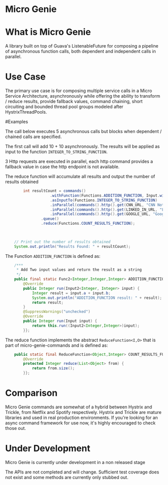 Micro Genie
=======


# What is Micro Genie

A library built on top of Guava's ListenableFuture for composing a pipeline of asynchronous function calls, both dependent and independent calls in parallel.

# Use Case

The primary use case is for composing multiple service calls in a Micro Service Architecture, asynchronously while offering the ability to transform / reduce results, provide fallback values, command chaining, short circuiting and bounded thread pool groups modeled after HystrixThreadPools.   

#Examples

The call below executes 5 asynchronous calls but blocks when dependent / chained calls are specified. 

The first call will add 10 + 10 asynchronously. The results will be applied as input to the function ```INTEGER_TO_STRING_FUNCTION```. 

3 Http requests are executed in parallel, each http command provides a fallback value in case the http endpoint is not available. 

The reduce function will accumulate all results and output the number of results obtained   

```java
		int resultCount = commands()
					.withFunction(Functions.ADDITION_FUNCTION, Input.with(10, 10))
					.asInputTo(Functions.INTEGER_TO_STRING_FUNCTION)
					.inParallel(commands().http().get(CNN_URL, "CNN Not Available"))
					.inParallel(commands().http().get(LINKED_IN_URL, "LinkedIn Not Available"))
					.inParallel(commands().http().get(GOOGLE_URL, "Google Not Available"))	
				.queue()
				.reduce(Functions.COUNT_RESULTS_FUNCTION);
		
		
```


```java
	// Print out the number of results obtained
	System.out.println("Results Found: " + resultCount);
```

The Function ```ADDITION_FUNCTION``` is defined as:

```java
	/***
	 * Add Two input values and return the result as a string
	 */
	public final static Func2<Integer,Integer,Integer> ADDITION_FUNCTION = new Func2<Integer,Integer,Integer>(){
		@Override
		public Integer run(Input2<Integer, Integer> input) {
			Integer result = input.a + input.b;
			System.out.println("ADDITION_FUNCTION result: " + result);
			return result;
		}
		@SuppressWarnings("unchecked")
		@Override
		public Integer run(Input input) {
			return this.run((Input2<Integer,Integer>)input);
		}};

```

The reduce function implements the abstract ```ReduceFunction<I,O>``` that is part of micro-genie-commands and is defined as: 

```java
	public static final ReduceFunction<Object,Integer> COUNT_RESULTS_FUNCTION = new ReduceFunction<Object, Integer>(){
		@Override
		protected Integer reduce(List<Object> from) {
			return from.size();
		}};
```


# Comparison
Micro Genie commands are somewhat of a hybrid between Hystrix and Trickle, from Netflix and Spotify respectively. Hystrix and Trickle are mature libraries and used in real production environments. If you're looking for an async command framework for use now, it's highly encouraged to check those out.   


# Under Development

Micro Genie is currently under development in a non released stage

The APIs are not completed and will change. Sufficient test coverage does not exist and some methods are currently only stubbed out. 

